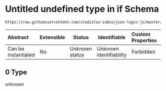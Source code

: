 # Untitled undefined type in if Schema

```txt
https://raw.githubusercontent.com/vladislav-zubov/json-logic-js/master/schemas/operators/logic/if.json#/examples/2/if/0/</0
```




| Abstract            | Extensible | Status         | Identifiable            | Custom Properties | Additional Properties | Access Restrictions | Defined In                                                  |
| :------------------ | ---------- | -------------- | ----------------------- | :---------------- | --------------------- | ------------------- | ----------------------------------------------------------- |
| Can be instantiated | No         | Unknown status | Unknown identifiability | Forbidden         | Allowed               | none                | [if.json\*](operators/logic/if.json "open original schema") |

## 0 Type

unknown
